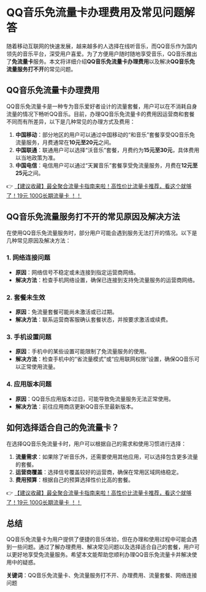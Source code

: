 # QQ音乐免流量卡办理费用及常见问题解答

随着移动互联网的快速发展，越来越多的人选择在线听音乐，而QQ音乐作为国内领先的音乐平台，深受用户喜爱。为了方便用户随时随地享受音乐，QQ音乐推出了**免流量卡**服务。本文将详细介绍**QQ音乐免流量卡办理费用**以及解决**QQ音乐免流量服务打不开**的常见问题。

## QQ音乐免流量卡办理费用

QQ音乐免流量卡是一种专为音乐爱好者设计的流量套餐，用户可以在不消耗自身流量的情况下畅听QQ音乐。目前，办理QQ音乐免流量卡的费用因运营商和套餐不同而有所差异，以下是几种常见的办理方式及费用：

1. **中国移动**：部分地区的用户可以通过中国移动的“和音乐”套餐享受QQ音乐免流量服务，月费通常在**10元至20元**之间。
2. **中国联通**：联通用户可以选择“沃音乐”套餐，月费约为**15元至30元**，具体费用以当地政策为准。
3. **中国电信**：电信用户可以通过“天翼音乐”套餐享受免流量服务，月费在**12元至25元**之间。

👉 [【建议收藏】最全聚合流量卡指南来啦！高性价比流量卡推荐，看这个就够了！19元 100G长期流量卡 ！！](https://bit.ly/Liuliangka)

## QQ音乐免流量服务打不开的常见原因及解决方法

在使用QQ音乐免流量服务时，部分用户可能会遇到服务无法打开的情况。以下是几种常见原因及解决方法：

### 1. 网络连接问题
- **原因**：网络信号不稳定或未连接到指定运营商网络。
- **解决方法**：检查手机网络设置，确保已连接到支持免流量服务的运营商网络。

### 2. 套餐未生效
- **原因**：免流量套餐可能尚未激活或已过期。
- **解决方法**：联系运营商客服确认套餐状态，并按要求激活或续费。

### 3. 手机设置问题
- **原因**：手机中的某些设置可能限制了免流量服务的使用。
- **解决方法**：检查手机中的“省流量模式”或“应用联网权限”设置，确保QQ音乐可以正常使用流量。

### 4. 应用版本问题
- **原因**：QQ音乐应用版本过旧，可能导致免流量服务无法正常使用。
- **解决方法**：前往应用商店更新QQ音乐至最新版本。

## 如何选择适合自己的免流量卡？

在选择QQ音乐免流量卡时，用户可以根据自己的需求和使用习惯进行选择：

1. **流量需求**：如果除了听音乐外，还需要使用其他应用，可以选择包含更多流量的套餐。
2. **运营商覆盖**：选择信号覆盖较好的运营商，确保在常用区域网络稳定。
3. **费用预算**：根据自己的预算选择性价比高的套餐。

👉 [【建议收藏】最全聚合流量卡指南来啦！高性价比流量卡推荐，看这个就够了！19元 100G长期流量卡 ！！](https://bit.ly/Liuliangka)

## 总结

QQ音乐免流量卡为用户提供了便捷的音乐体验，但在办理和使用过程中可能会遇到一些问题。通过了解办理费用、解决常见问题以及选择适合自己的套餐，用户可以更好地享受免流量服务。希望本文能帮助您顺利办理QQ音乐免流量卡并解决使用中的疑惑。

**关键词**：QQ音乐免流量卡、免流量服务打不开、办理费用、流量套餐、网络连接问题